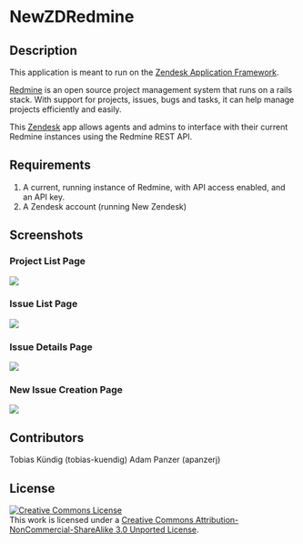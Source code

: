# NewZDRedmine
## Description

This application is meant to run on the [Zendesk Application Framework](https://developer.zendesk.com). 

[Redmine](https://www.redmine.org) is an open source project management system that runs on a rails stack. With support for projects, issues, bugs and tasks, it can help manage projects efficiently and easily. 

This [Zendesk](https://www.zendesk.com) app allows agents and admins to interface with their current Redmine instances using the Redmine REST API.

## Requirements

1. A current, running instance of Redmine, with API access enabled, and an API key.
2. A Zendesk account (running New Zendesk)

## Screenshots

### Project List Page

![](https://i.imgur.com/l43QDP4.png)

### Issue List Page

![](https://i.imgur.com/5fzEM4x.png)

### Issue Details Page

![](https://i.imgur.com/WS9f1Mt.png)

### New Issue Creation Page

![](https://i.imgur.com/HRQfw0C.png)


## Contributors
Tobias Kündig (tobias-kuendig)
Adam Panzer (apanzerj)


## License

<a rel="license" href="http://creativecommons.org/licenses/by-nc-sa/3.0/deed.en_US"><img alt="Creative Commons License" style="border-width:0" src="http://i.creativecommons.org/l/by-nc-sa/3.0/80x15.png" /></a><br />This work is licensed under a <a rel="license" href="http://creativecommons.org/licenses/by-nc-sa/3.0/deed.en_US">Creative Commons Attribution-NonCommercial-ShareAlike 3.0 Unported License</a>.
